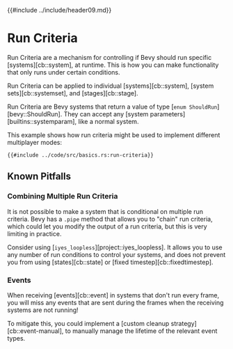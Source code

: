 {{#include ../include/header09.md}}

# Run Criteria

Run Criteria are a mechanism for controlling if Bevy should run specific
[systems][cb::system], at runtime. This is how you can make functionality
that only runs under certain conditions.

Run Criteria can be applied to individual [systems][cb::system], [system
sets][cb::systemset], and [stages][cb::stage].

Run Criteria are Bevy systems that return a value of type [`enum
ShouldRun`][bevy::ShouldRun]. They can accept any [system
parameters][builtins::systemparam], like a normal system.

This example shows how run criteria might be used to implement different
multiplayer modes:

```rust,no_run,noplayground
{{#include ../code/src/basics.rs:run-criteria}}
```

## Known Pitfalls

### Combining Multiple Run Criteria

It is not possible to make a system that is conditional on multiple run
criteria. Bevy has a `.pipe` method that allows you to "chain" run criteria,
which could let you modify the output of a run criteria, but this is very
limiting in practice.

Consider using [`iyes_loopless`][project::iyes_loopless]. It allows you to
use any number of run conditions to control your systems, and does not prevent
you from using [states][cb::state] or [fixed timestep][cb::fixedtimestep].

### Events

When receiving [events][cb::event] in systems that don't run every frame,
you will miss any events that are sent during the frames when the receiving
systems are not running!

To mitigate this, you could implement a [custom cleanup
strategy][cb::event-manual], to manually manage the lifetime of the relevant
event types.
